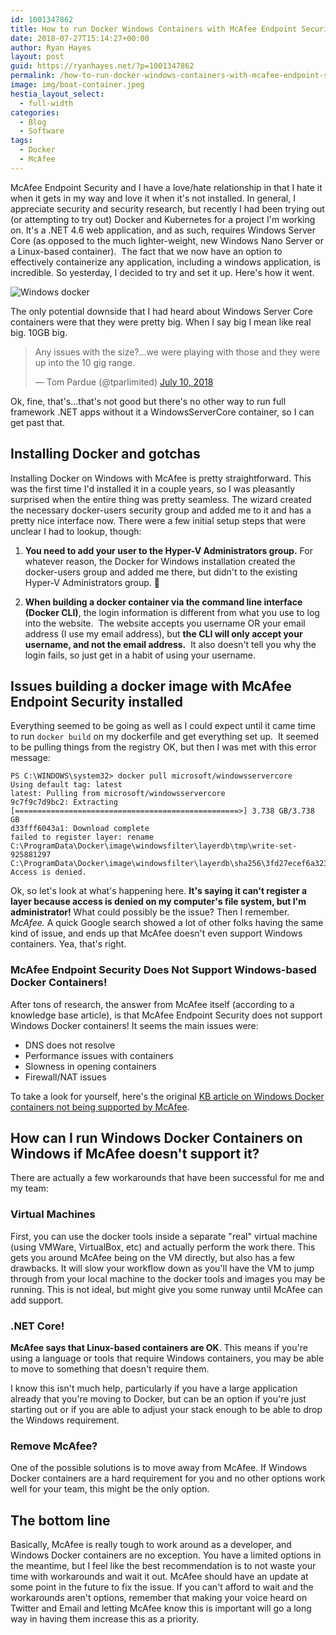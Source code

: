```yaml
---
id: 1001347862
title: How to run Docker Windows Containers with McAfee Endpoint Security
date: 2018-07-27T15:14:27+00:00
author: Ryan Hayes
layout: post
guid: https://ryanhayes.net/?p=1001347862
permalink: /how-to-run-docker-windows-containers-with-mcafee-endpoint-security/
image: img/boat-container.jpeg
hestia_layout_select:
  - full-width
categories:
  - Blog
  - Software
tags:
  - Docker
  - McAfee
---
```

McAfee Endpoint Security and I have a love/hate relationship in that I hate it when it gets in my way and love it when it's not installed. In general, I appreciate security and security research, but recently I had been trying out (or attempting to try out) Docker and Kubernetes for a project I'm working on. It's a .NET 4.6 web application, and as such, requires Windows Server Core (as opposed to the much lighter-weight, new Windows Nano Server or a Linux-based container).  The fact that we now have an option to effectively containerize any application, including a windows application, is incredible. So yesterday, I decided to try and set it up. Here's how it went.

![Windows docker](/img/wp-content/uploads/2018/07/image1.png)

The only potential downside that I had heard about Windows Server Core containers were that they were pretty big. When I say big I mean like real big. 10GB big.

<blockquote class="twitter-tweet" data-lang="en">
  <p dir="ltr" lang="en">
    Any issues with the size?&#8230;we were playing with those and they were up into the 10 gig range.
  </p>
  
  <p>
    — Tom Pardue (@tparlimited) <a href="https://twitter.com/tparlimited/status/1016732280138731521?ref_src=twsrc%5Etfw">July 10, 2018</a>
  </p>
</blockquote>



Ok, fine, that's&#8230;that's not good but there's no other way to run full framework .NET apps without it a WindowsServerCore container, so I can get past that.

## Installing Docker and gotchas

Installing Docker on Windows with McAfee is pretty straightforward. This was the first time I'd installed it in a couple years, so I was pleasantly surprised when the entire thing was pretty seamless. The wizard created the necessary docker-users security group and added me to it and has a pretty nice interface now. There were a few initial setup steps that were unclear I had to lookup, though:

  1. **You need to add your user to the Hyper-V Administrators group.** For whatever reason, the Docker for Windows installation created the docker-users group and added me there, but didn't to the existing Hyper-V Administrators group. 🤷

  2. **When building a docker container via the command line interface (Docker CLI)**, the login information is different from what you use to log into the website.  The website accepts you username OR your email address (I use my email address), but **the CLI will only accept your username, and not the email address.**  It also doesn't tell you why the login fails, so just get in a habit of using your username.

## Issues building a docker image with McAfee Endpoint Security installed

Everything seemed to be going as well as I could expect until it came time to run `docker build` on my dockerfile and get everything set up.  It seemed to be pulling things from the registry OK, but then I was met with this error message:

```
PS C:\WINDOWS\system32> docker pull microsoft/windowsservercore  
Using default tag: latest  
latest: Pulling from microsoft/windowsservercore  
9c7f9c7d9bc2: Extracting [==================================================>] 3.738 GB/3.738 GB  
d33fff6043a1: Download complete  
failed to register layer: rename C:\ProgramData\Docker\image\windowsfilter\layerdb\tmp\write-set-925881297 C:\ProgramData\Docker\image\windowsfilter\layerdb\sha256\3fd27ecef6a323f5ea7f3fde1f7b87a2dbfb1afa797f88fd7d20e8dbdc856f67: Access is denied.
```

Ok, so let's look at what's happening here. **It's saying it can't register a layer because access is denied on my computer's file system, but I'm administrator!** What could possibly be the issue? Then I remember. _McAfee._ A quick Google search showed a lot of other folks having the same kind of issue, and ends up that McAfee doesn't even support Windows containers. Yea, that's right.

### McAfee Endpoint Security Does Not Support Windows-based Docker Containers!

After tons of research, the answer from McAfee itself (according to a knowledge base article), is that McAfee Endpoint Security does not support Windows Docker containers! It seems the main issues were:

  * DNS does not resolve
  * Performance issues with containers
  * Slowness in opening containers
  * Firewall/NAT issues

To take a look for yourself, here's the original [KB article on Windows Docker containers not being supported by McAfee](https://kc.mcafee.com/corporate/index?page=content&id=KB90041&actp=null&viewlocale=en_US&showDraft=false&platinum_status=false&locale=en_US).

## How can I run Windows Docker Containers on Windows if McAfee doesn't support it?

There are actually a few workarounds that have been successful for me and my team:

### Virtual Machines

First, you can use the docker tools inside a separate "real" virtual machine (using VMWare, VirtualBox, etc) and actually perform the work there. This gets you around McAfee being on the VM directly, but also has a few drawbacks. It will slow your workflow down as you'll have the VM to jump through from your local machine to the docker tools and images you may be running. This is not ideal, but might give you some runway until McAfee can add support.

### .NET Core!

**McAfee says that Linux-based containers are OK**. This means if you're using a language or tools that require Windows containers, you may be able to move to something that doesn't require them.

I know this isn't much help, particularly if you have a large application already that you're moving to Docker, but can be an option if you're just starting out or if you are able to adjust your stack enough to be able to drop the Windows requirement.

### Remove McAfee?

One of the possible solutions is to move away from McAfee. If Windows Docker containers are a hard requirement for you and no other options work well for your team, this might be the only option. 

## The bottom line

Basically, McAfee is really tough to work around as a developer, and Windows Docker containers are no exception. You have a limited options in the meantime, but I feel like the best recommendation is to not waste your time with workarounds and wait it out. McAfee should have an update at some point in the future to fix the issue. If you can't afford to wait and the workarounds aren't options, remember that making your voice heard on Twitter and Email and letting McAfee know this is important will go a long way in having them increase this as a priority.